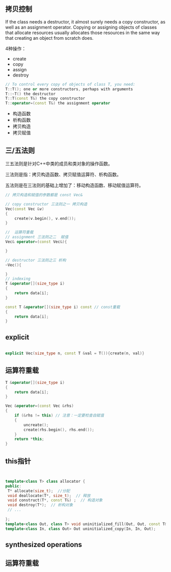 

## 拷贝控制

 If the class needs a destructor, it almost surely needs a copy constructor, as well as an assignment operator. Copying or assigning objects of classes that allocate resources usually allocates those resources in the same way that creating an object from scratch does.

4种操作：
- create
- copy
- assign
- destroy

```c++
// To control every copy of objects of class T, you need:
T::T(); one or more constructors, perhaps with arguments
T::~T() the destructor
T::T(const T&) the copy constructor
T::operator=(const T&) the assignment operator
```


- 构造函数
- 析构函数
- 拷贝构造
- 拷贝赋值


## 三/五法则
三五法则是针对C++中类的成员和类对象的操作函数。

三法则是指：拷贝构造函数、拷贝赋值运算符、析构函数。

五法则是在三法则的基础上增加了：移动构造函数、移动赋值运算符。

```c++
// 拷贝构造和赋值的参数都是 const Vec&

// copy constructor 三法则之一 拷贝构造
Vec(const Vec &v)
{
    create(v.begin(), v.end());
}

//  运算符重载
// assignment 三法则之二  赋值
Vec& operator=(const Vec&){

}

// destructor 三法则之三 析构
~Vec(){

}
// indexing
T &operator[](size_type i)
{
    return data[i];
}

const T &operator[](size_type i) const // const重载
{
    return data[i];
}

```

## explicit
```c++

explicit Vec(size_type n, const T &val = T()){create(n, val)}
```


##   运算符重载
```c++
T &operator[](size_type i)
{
    return data[i];
}

Vec &operator=(const Vec &rhs)
{
    if (&rhs != this) // 注意：一定要检查自赋值
    {
        uncreate();
        create(rhs.begin(), rhs.end());
    }
    return *this;
}
```

## this指针


## <memory>

```c++

template<class T> class allocator {
public:
 T* allocate(size_t);  //分配
 void deallocate(T*, size_t);  // 释放
 void construct(T*, const T&) ;  // 构造对象
 void destroy(T*);  // 析构对象
 // ...
 
};
template<class Out, class T> void uninitialized_fill(Out, Out, const T&);
template<class In, class Out> Out uninitialized_copy(In, In, Out);
```


## synthesized operations


## 运算符重载
